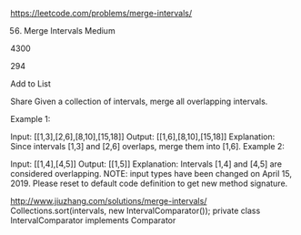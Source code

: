 https://leetcode.com/problems/merge-intervals/

56. Merge Intervals
Medium

4300

294

Add to List

Share
Given a collection of intervals, merge all overlapping intervals.

Example 1:

Input: [[1,3],[2,6],[8,10],[15,18]]
Output: [[1,6],[8,10],[15,18]]
Explanation: Since intervals [1,3] and [2,6] overlaps, merge them into [1,6].
Example 2:

Input: [[1,4],[4,5]]
Output: [[1,5]]
Explanation: Intervals [1,4] and [4,5] are considered overlapping.
NOTE: input types have been changed on April 15, 2019. Please reset to default code definition to get new method signature.


http://www.jiuzhang.com/solutions/merge-intervals/
Collections.sort(intervals, new IntervalComparator());
private class IntervalComparator implements Comparator<Interval> 
